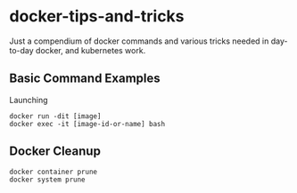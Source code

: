 # docker-tips-and-tricks
Just a compendium of docker commands and various tricks needed in day-to-day docker, and kubernetes work. 

## Basic Command Examples
Launching

```
docker run -dit [image]
docker exec -it [image-id-or-name] bash
```

## Docker Cleanup
```
docker container prune
docker system prune
```

